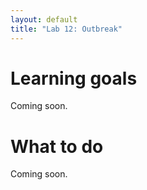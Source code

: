 ```yaml
---
layout: default
title: "Lab 12: Outbreak"
---
```


# Learning goals

Coming soon.

# What to do

Coming soon.
